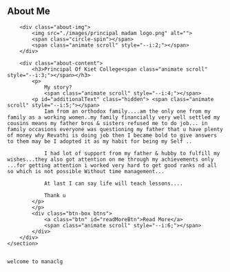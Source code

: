  <section class="about" id="about">
        <h2 class="heading">About <span>Me</span><span class="animate scroll" style="--i:1;"></span></h2>

        <div class="about-img">
            <img src="./images/principal madam logo.png" alt="">
            <span class="circle-spin"></span>
            <span class="animate scroll" style="--i:2;"></span>
        </div>

        <div class="about-content">
            <h3>Principal Of Kiet College<span class="animate scroll" style="--i:3;"></span></h3>
            <p>
                My story?
                <span class="animate scroll" style="--i:4;"></span>
            <p id="additionalText" class="hidden"> <span class="animate scroll" style="--i:5;"></span>
                Iam from an orthodox family....am the only one from my family as a working women..my family financially very well settled my cousins means my father bros & sisters refused me to do job... in family occasions everyone was questioning my father that u have plenty of money why Revathi is doing job then I became bold to give answers to them may be I adopted it as my habit for being my Self ..

                I had lot of support from my father & hubby to fulfill my wishes...they also got attention on me through my achievements only ...for getting attention i worked very hard to get good ranks nd all so which is not possible Without time management...
                
                At last I can say life will teach lessons....
                
                Thank u
            </p>
            </p>
            <div class="btn-box btns">
                <a class="btn" id="readMoreBtn">Read More</a>
                <span class="animate scroll" style="--i:6;"></span>
            </div>
        </div>
    </section>


    welcome to manaclg